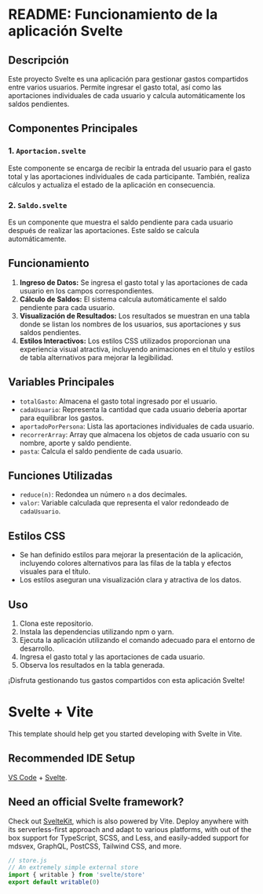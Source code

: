 # README: Funcionamiento de la aplicación Svelte

## Descripción
Este proyecto Svelte es una aplicación para gestionar gastos compartidos entre varios usuarios. Permite ingresar el gasto total, así como las aportaciones individuales de cada usuario y calcula automáticamente los saldos pendientes.

## Componentes Principales
### 1. `Aportacion.svelte`
Este componente se encarga de recibir la entrada del usuario para el gasto total y las aportaciones individuales de cada participante. También, realiza cálculos y actualiza el estado de la aplicación en consecuencia.

### 2. `Saldo.svelte`
Es un componente que muestra el saldo pendiente para cada usuario después de realizar las aportaciones. Este saldo se calcula automáticamente.

## Funcionamiento
1. **Ingreso de Datos:** Se ingresa el gasto total y las aportaciones de cada usuario en los campos correspondientes.
2. **Cálculo de Saldos:** El sistema calcula automáticamente el saldo pendiente para cada usuario.
3. **Visualización de Resultados:** Los resultados se muestran en una tabla donde se listan los nombres de los usuarios, sus aportaciones y sus saldos pendientes.
4. **Estilos Interactivos:** Los estilos CSS utilizados proporcionan una experiencia visual atractiva, incluyendo animaciones en el título y estilos de tabla alternativos para mejorar la legibilidad.

## Variables Principales
- `totalGasto`: Almacena el gasto total ingresado por el usuario.
- `cadaUsuario`: Representa la cantidad que cada usuario debería aportar para equilibrar los gastos.
- `aportadoPorPersona`: Lista las aportaciones individuales de cada usuario.
- `recorrerArray`: Array que almacena los objetos de cada usuario con su nombre, aporte y saldo pendiente.
- `pasta`: Calcula el saldo pendiente de cada usuario.

## Funciones Utilizadas
- `reduce(n)`: Redondea un número `n` a dos decimales.
- `valor`: Variable calculada que representa el valor redondeado de `cadaUsuario`.

## Estilos CSS
- Se han definido estilos para mejorar la presentación de la aplicación, incluyendo colores alternativos para las filas de la tabla y efectos visuales para el título.
- Los estilos aseguran una visualización clara y atractiva de los datos.

## Uso
1. Clona este repositorio.
2. Instala las dependencias utilizando npm o yarn.
3. Ejecuta la aplicación utilizando el comando adecuado para el entorno de desarrollo.
4. Ingresa el gasto total y las aportaciones de cada usuario.
5. Observa los resultados en la tabla generada.

¡Disfruta gestionando tus gastos compartidos con esta aplicación Svelte!









# Svelte + Vite

This template should help get you started developing with Svelte in Vite.

## Recommended IDE Setup

[VS Code](https://code.visualstudio.com/) + [Svelte](https://marketplace.visualstudio.com/items?itemName=svelte.svelte-vscode).

## Need an official Svelte framework?

Check out [SvelteKit](https://github.com/sveltejs/kit#readme), which is also powered by Vite. Deploy anywhere with its serverless-first approach and adapt to various platforms, with out of the box support for TypeScript, SCSS, and Less, and easily-added support for mdsvex, GraphQL, PostCSS, Tailwind CSS, and more.


```js
// store.js
// An extremely simple external store
import { writable } from 'svelte/store'
export default writable(0)
```
